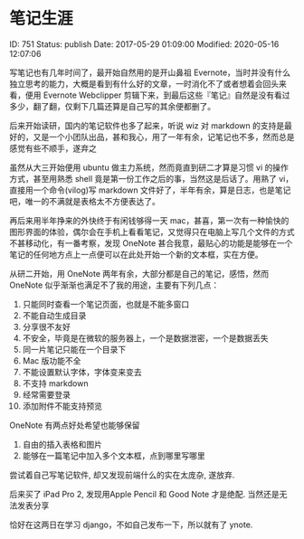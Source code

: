 # 笔记生涯


ID: 751
Status: publish
Date: 2017-05-29 01:09:00
Modified: 2020-05-16 12:07:06


写笔记也有几年时间了，最开始自然用的是开山鼻祖 Evernote，当时并没有什么独立思考的能力，大概是看到有什么好的文章，一时消化不了或者想着会回头来看，便用 Evernote Webclipper 剪辑下来，到最后这些『笔记』自然是没有看过多少，翻了翻，仅剩下几篇还算是自己写的其余便都删了。

后来开始读研，国内的笔记软件也多了起来，听说 wiz 对 markdown 的支持是最好的，又是一个小团队出品，甚和我心，用了一年有余，记笔记也不多，然而总是感觉有些不顺手，遂弃之

虽然从大三开始便用 ubuntu 做主力系统，然而竟直到研二才算是习惯 vi 的操作方式，甚至用熟悉 shell 竟是第一份工作之后的事，当然这是后话了。用熟了 vi，直接用一个命令(vilog)写 markdown 文件好了，半年有余，算是日志，也是笔记吧，唯一的不满就是表格太不方便表达了。

再后来用半年挣来的外快终于有闲钱够得一天 mac，甚喜，第一次有一种愉快的图形界面的体验，偶尔会在手机上看看笔记，又觉得只在电脑上写几个文件的方式不甚移动化，有一番考察，发现 OneNote 甚合我意，最贴心的功能是能够在一个笔记的任何地方点上一点便可以在此处开始一个新的文本框，实在方便。

从研二开始，用 OneNote 两年有余，大部分都是自己的笔记，感悟，然而 OneNote 似乎渐渐也满足不了我的用途，主要有下列几点：

1. 只能同时查看一个笔记页面，也就是不能多窗口
2. 不能自动生成目录
3. 分享很不友好
4. 不安全，毕竟是在微软的服务器上，一个是数据泄密，一个是数据丢失
5. 同一片笔记只能在一个目录下
6. Mac 版功能不全
7. 不能设置默认字体，字体变来变去
8. 不支持 markdown
9. 经常需要登录
10. 添加附件不能支持预览

OneNote 有两点好处希望也能够保留

1. 自由的插入表格和图片
2. 能够在一篇笔记中加入多个文本框，点到哪里写哪里

尝试着自己写笔记软件, 却又发现前端什么的实在太庞杂, 遂放弃.

后来买了 iPad Pro 2, 发现用Apple Pencil 和 Good Note 才是绝配. 当然还是无法发表分享

恰好在这两日在学习 django，不如自己发布一下，所以就有了 ynote.